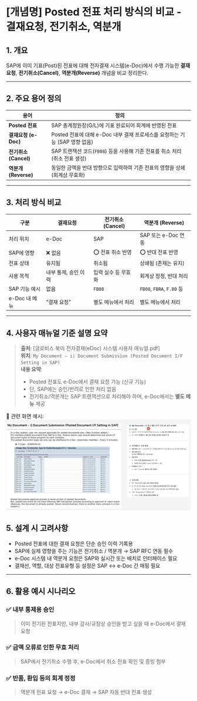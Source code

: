 # [개념명] Posted 전표 처리 방식의 비교 - 결재요청, 전기취소, 역분개

## 1. 개요

SAP에 이미 기표(Post)된 전표에 대해 전자결재 시스템(e-Doc)에서 수행 가능한 **결재요청**, **전기취소(Cancel)**, **역분개(Reverse)** 개념을 비교 정리한다.

---

## 2. 주요 용어 정의

| 용어 | 정의 |
|------|------|
| **Posted 전표** | SAP 총계정원장(G/L)에 기표 완료되어 회계에 반영된 전표 |
| **결재요청 (e-Doc)** | Posted 전표에 대해 e-Doc 내부 결재 프로세스를 요청하는 기능 (SAP 영향 없음) |
| **전기취소 (Cancel)** | SAP 트랜잭션 코드(`FB08`) 등을 사용해 기존 전표를 취소 처리 (취소 전표 생성) |
| **역분개 (Reverse)** | 동일한 금액을 반대 방향으로 입력하여 기존 전표의 영향을 상쇄 (회계상 무효화) |

---

## 3. 처리 방식 비교

| 구분 | 결재요청 | 전기취소 (Cancel) | 역분개 (Reverse) |
|------|------------|-------------------|------------------|
| 처리 위치 | e-Doc | SAP | SAP 또는 e-Doc 연동 |
| SAP에 영향 | ❌ 없음 | ⭕ 전표 취소 반영 | ⭕ 반대 전표 반영 |
| 전표 상태 | 유지됨 | 취소됨 | 상쇄됨 (존재는 유지) |
| 사용 목적 | 내부 통제, 승인 이력 | 입력 실수 등 무효화 | 회계상 정정, 반대 처리 |
| SAP 기능 예시 | 없음 | `FB08` | `FB08`, `FBRA`, `F.80` 등 |
| e-Doc 내 메뉴 | “결재 요청” | 별도 메뉴에서 처리 | 별도 메뉴에서 처리 |

---

## 4. 사용자 매뉴얼 기준 설명 요약

> **출처**: [글로비스 북미 전자결재(eDoc) 시스템 사용자 매뉴얼.pdf]  
> **위치**: `My Document – i) Document Submission (Posted Document I/F Setting in SAP)`  
> **내용 요약**:  
> - Posted 전표도 e-Doc에서 결재 요청 가능 (신규 기능)  
> - 단, SAP에는 승인/반려로 인한 처리 없음  
> - 전기취소/역분개는 SAP 트랜잭션으로 처리해야 하며, e-Doc에서는 **별도 메뉴** 제공

📌 관련 화면 예시:  
![관련화면예시](./images/03.png)

## 5. 설계 시 고려사항

- Posted 전표에 대한 결재 요청은 단순 승인 이력 기록용
- SAP에 실제 영향을 주는 기능은 전기취소 / 역분개 → SAP RFC 연동 필수
- e-Doc 시스템 내 역분개 요청은 SAP와 실시간 또는 배치로 인터페이스 필요
- 결재선, 역할, 대상 전표유형 등 설정은 SAP ↔ e-Doc 간 매핑 필요

---

## 6. 활용 예시 시나리오

### ✅ 내부 통제용 승인
> 이미 전기된 전표지만, 내부 감사/규정상 승인을 받고 싶을 때 e-Doc에서 결재 요청

### ✅ 금액 오류로 인한 무효 처리
> SAP에서 전기취소 수행 후, e-Doc에서 취소 전표 확인 및 증빙 첨부

### ✅ 반품, 환입 등의 회계 정정
> 역분개 전표 요청 → e-Doc 결재 → SAP 자동 반대 전표 생성

